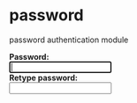 # password
password authentication module
<!DOCTYPE html>
<html>
<head>
	<link rel="stylesheet" type="text/css" href="password.css">
</head>
<body>
<div class="main">
<b>Password:</b><br>
<input type="text" id="pass1" autofocus class="passlength" onkeyup="match();length();CheckPasswordStrength(this.value);" />    <span id="password_strength"></span><br>
<b>Retype password:</b><br> 
<input type="text" id="repass1"  onkeyup="match();length();"/> <br>
<label id="lbl_check"> </label><br>
<label id="lbl_length"> </label><br>
<label id="lbl_strength"> </label>

<script type="text/javascript" src="interaction.js"/>
</script>
</div>
</body>
</html>

